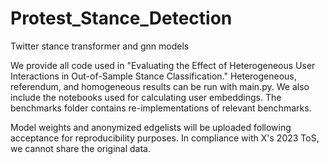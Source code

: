 # Protest_Stance_Detection
Twitter stance transformer and gnn models

We provide all code used in "Evaluating the Effect of Heterogeneous User Interactions in Out-of-Sample Stance Classification." Heterogeneous, referendum, and homogeneous results can be run with main.py. We also include the notebooks used for calculating user embeddings. The benchmarks folder contains re-implementations of relevant benchmarks.

Model weights and anonymized edgelists will be uploaded following acceptance for reproducibility purposes. In compliance with X's 2023 ToS, we cannot share the original data.
